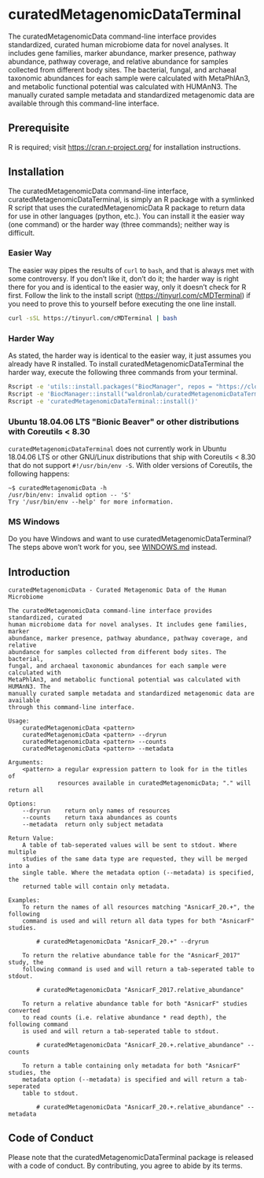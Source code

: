 
<!-- README.md is generated from README.Rmd. Please edit that file -->

# curatedMetagenomicDataTerminal

<!-- badges: start -->
<!-- badges: end -->

The curatedMetagenomicData command-line interface provides standardized,
curated human microbiome data for novel analyses. It includes gene
families, marker abundance, marker presence, pathway abundance, pathway
coverage, and relative abundance for samples collected from different
body sites. The bacterial, fungal, and archaeal taxonomic abundances for
each sample were calculated with MetaPhlAn3, and metabolic functional
potential was calculated with HUMAnN3. The manually curated sample
metadata and standardized metagenomic data are available through this
command-line interface.

## Prerequisite

R is required; visit <https://cran.r-project.org/> for installation
instructions.

## Installation

The curatedMetagenomicData command-line interface,
curatedMetagenomicDataTerminal, is simply an R package with a symlinked
R script that uses the curatedMetagenomicData R package to return data
for use in other languages (python, etc.). You can install it the easier
way (one command) or the harder way (three commands); neither way is
difficult.

### Easier Way

The easier way pipes the results of `curl` to `bash`, and that is always
met with some controversy. If you don’t like it, don’t do it; the harder
way is right there for you and is identical to the easier way, only it
doesn’t check for R first. Follow the link to the install script
(<https://tinyurl.com/cMDTerminal>) if you need to prove this to
yourself before executing the one line install.

``` sh
curl -sSL https://tinyurl.com/cMDTerminal | bash
```

### Harder Way

As stated, the harder way is identical to the easier way, it just
assumes you already have R installed. To install
curatedMetagenomicDataTerminal the harder way, execute the following
three commands from your terminal.

``` sh
Rscript -e 'utils::install.packages("BiocManager", repos = "https://cloud.r-project.org/")'
Rscript -e 'BiocManager::install("waldronlab/curatedMetagenomicDataTerminal")'
Rscript -e 'curatedMetagenomicDataTerminal::install()'
```

### Ubuntu 18.04.06 LTS "Bionic Beaver" or other distributions with Coreutils < 8.30

`curatedMetagenomicDataTerminal` does not currently work in Ubuntu 18.04.06 LTS or other 
GNU/Linux distributions that ship with Coreutils < 8.30 that do not support `#!/usr/bin/env -S`. 
With older versions of Coreutils, the following happens:

```
~$ curatedMetagenomicData -h
/usr/bin/env: invalid option -- 'S'
Try '/usr/bin/env --help' for more information.
```

### MS Windows

Do you have Windows and want to use curatedMetagenomicDataTerminal? The
steps above won’t work for you, see [WINDOWS.md](WINDOWS.md) instead.

## Introduction


    curatedMetagenomicData - Curated Metagenomic Data of the Human Microbiome

    The curatedMetagenomicData command-line interface provides standardized, curated
    human microbiome data for novel analyses. It includes gene families, marker
    abundance, marker presence, pathway abundance, pathway coverage, and relative
    abundance for samples collected from different body sites. The bacterial,
    fungal, and archaeal taxonomic abundances for each sample were calculated with
    MetaPhlAn3, and metabolic functional potential was calculated with HUMAnN3. The
    manually curated sample metadata and standardized metagenomic data are available
    through this command-line interface.

    Usage:
        curatedMetagenomicData <pattern>
        curatedMetagenomicData <pattern> --dryrun
        curatedMetagenomicData <pattern> --counts
        curatedMetagenomicData <pattern> --metadata

    Arguments:
        <pattern> a regular expression pattern to look for in the titles of
                  resources available in curatedMetagenomicData; "." will return all

    Options:
        --dryrun    return only names of resources
        --counts    return taxa abundances as counts
        --metadata  return only subject metadata

    Return Value:
        A table of tab-seperated values will be sent to stdout. Where multiple
        studies of the same data type are requested, they will be merged into a
        single table. Where the metadata option (--metadata) is specified, the
        returned table will contain only metadata.

    Examples:
        To return the names of all resources matching "AsnicarF_20.+", the following
        command is used and will return all data types for both "AsnicarF" studies.

            # curatedMetagenomicData "AsnicarF_20.+" --dryrun

        To return the relative abundance table for the "AsnicarF_2017" study, the
        following command is used and will return a tab-seperated table to stdout.

            # curatedMetagenomicData "AsnicarF_2017.relative_abundance"

        To return a relative abundance table for both "AsnicarF" studies converted
        to read counts (i.e. relative abundance * read depth), the following command
        is used and will return a tab-seperated table to stdout.

            # curatedMetagenomicData "AsnicarF_20.+.relative_abundance" --counts

        To return a table containing only metadata for both "AsnicarF" studies, the
        metadata option (--metadata) is specified and will return a tab-seperated
        table to stdout.

            # curatedMetagenomicData "AsnicarF_20.+.relative_abundance" --metadata

## Code of Conduct

Please note that the curatedMetagenomicDataTerminal package is released
with a code of conduct. By contributing, you agree to abide by its
terms.
